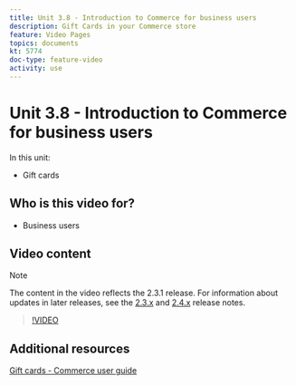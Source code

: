 ```yaml
---
title: Unit 3.8 - Introduction to Commerce for business users
description: Gift Cards in your Commerce store
feature: Video Pages
topics: documents
kt: 5774
doc-type: feature-video
activity: use
---
```


# Unit 3.8 - Introduction to Commerce for business users

In this unit:

- Gift cards

## Who is this video for?

- Business users

## Video content

>[!NOTE]
>
>The content in the video reflects the 2.3.1 release. For information about updates in later releases, see the [ 2.3.x](https://devdocs.magento.com/guides/v2.3/release-notes/bk-release-notes.html) and [2.4.x](https://devdocs.magento.com/guides/v2.4/release-notes/bk-release-notes.html) release notes.

>[!VIDEO](https://video.tv.adobe.com/v/35959?quality=12&learn=on)

## Additional resources

[Gift cards - Commerce user guide](https://docs.magento.com/user-guide/catalog/product-gift-card.html)
